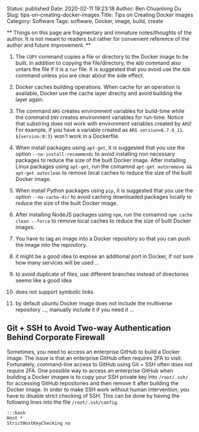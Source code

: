 Status: published
Date: 2020-02-11 19:23:18
Author: Ben Chuanlong Du
Slug: tips-on-creating-docker-images
Title: Tips on Creating Docker Images
Category: Software
Tags: software, Docker, image, build, create

**
Things on this page are
fragmentary and immature notes/thoughts of the author.
It is not meant to readers
but rather for convenient reference of the author and future improvement.
**

1. The `COPY` command copies a file or directory to the Docker image to be built.
    In addition to copying the file/directory, 
    the `ADD` command also untars the file if it is a `tar` file.
    It is suggested that you avoid use the `ADD` command unless you are clear about the side effect.

5. Docker caches building operations. 
    When cache for an operation is available, 
    Docker use the cache layer directly and avoid building the layer again.

7. The command `ARG` creates environment variables for build-time 
    while the command `ENV` creates environment variables for run-time.
    Notice that substring does not work with environment variables created by `ARG`!
    For example, 
    if you have a variable created as `ARG version=6.7.6_11`. 
    `${version:0:3}` won't work in a Dockerfile.

4. When install packages using `apt-get`,
    it is suggested that you use the option `--no-install-recommends` 
    to avoid installing non necessary packages to reduce the size of the built Docker image. 
    After installing Linux packages using `apt-get`,
    run the comamnd `apt-get autoremove && apt-get autoclean` 
    to remove local caches to reduce the size of the built Docker image.

5. When install Python packages using `pip`, 
    it is suggested that you use the option `--no-cache-dir` 
    to avoid caching downloaded packages locally 
    to reduce the size of the built Docker image.

6. After installing NodeJS packages using `npm`,
    run the comamnd `npm cache clean --force` to remove local caches 
    to reduce the size of built Docker images.

4. You have to tag an image into a Docker repository 
    so that you can push the image into the repository. 

1. it might be a good idea to expose an additional port in Docker, if not sure how many services will be used ...

2. to avoid duplicate of files, use different branches instead of directories seems like a good idea

3. does not support symbolic links

4. by default ubuntu Docker image does not include the multiverse repository ..., manually include it if you need it ...

## Git + SSH to Avoid Two-way Authentication Behind Corporate Firewall

Sometimes, 
you need to access an enterprise GitHub to build a Docker image. 
The issue is that an enterprise GitHub often requires 2FA to visit.
Fortunately,
command-line access to GitHub using Git + SSH often does not require 2FA. 
One possible way to access an enterprise GitHub 
when building a Docker imagee is to copy your SSH private key into `/root/.ssh/` 
for accessing GitHub repositories
and then remove it after building the Docker image.
In order to make SSH work without human intervention,
you have to disable strict checking of SSH. 
This can be done by having the following lines into the file `/root/.ssh/config`.

    :::bash
    Host *
    StrictHostKeyChecking no